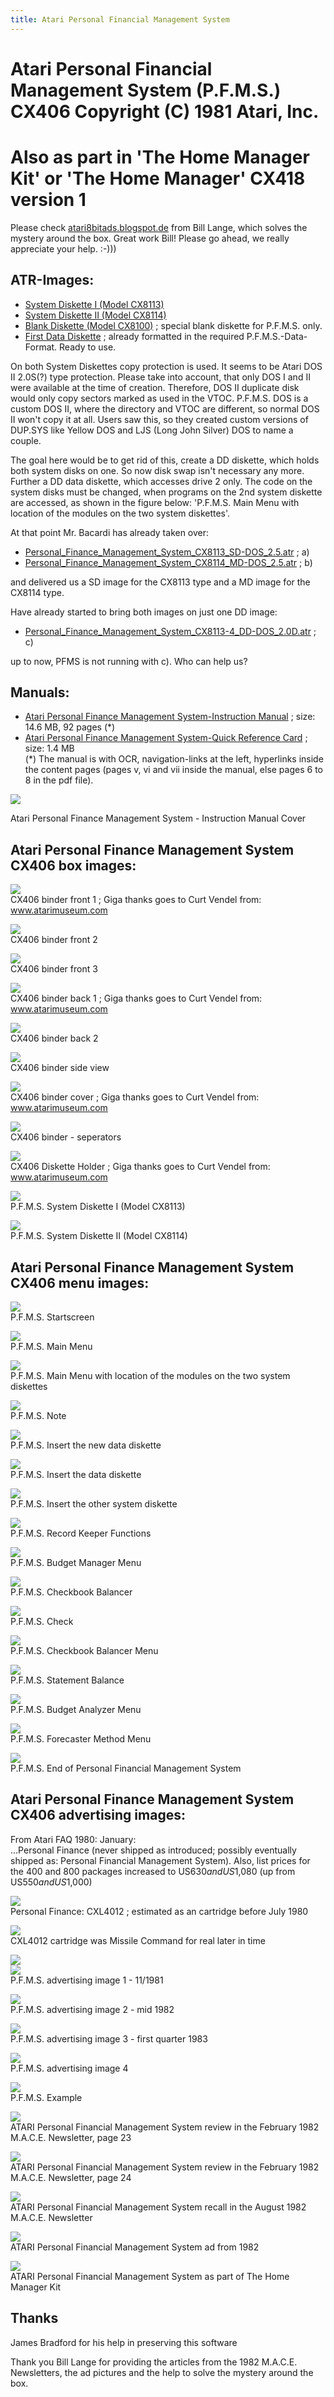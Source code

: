 ```yaml
---
title: Atari Personal Financial Management System
---
```

# Atari Personal Financial Management System (P.F.M.S.) CX406 Copyright (C) 1981 Atari, Inc.  
# Also as part in 'The Home Manager Kit' or 'The Home Manager' CX418 version 1  
Please check [atari8bitads.blogspot.de](http://atari8bitads.blogspot.de/2017/03/a-welcome-addition.html) from Bill Lange, which solves the mystery around the box. Great work Bill! Please go ahead, we really appreciate your help. :-)))  
## ATR-Images:  
  
- [System Diskette I (Model CX8113)](attachments/Personal_Finance_Management_System_CX8113.atr)  
- [System Diskette II (Model CX8114)](attachments/Personal_Finance_Management_System_CX8114.atr)  
- [Blank Diskette (Model CX8100)](attachments/Blank_Diskette_CX8100.atr) ; special blank diskette for P.F.M.S. only.  
- [First Data Diskette](attachments/First_Data_Diskette.atr) ; already formatted in the required P.F.M.S.-Data-Format. Ready to use.  
  
On both System Diskettes copy protection is used. It seems to be Atari DOS II 2.0S(?) type protection. Please take into account, that only DOS I and II were available at the time of creation. Therefore, DOS II duplicate disk would only copy sectors marked as used in the VTOC. P.F.M.S. DOS is a custom DOS II, where the directory and VTOC are different, so normal DOS II won't copy it at all. Users saw this, so they created custom versions of DUP.SYS like Yellow DOS and LJS (Long John Silver) DOS to name a couple.  
  
The goal here would be to get rid of this, create a DD diskette, which holds both system disks on one. So now disk swap isn't necessary any more. Further a DD data diskette, which accesses drive 2 only. The code on the system disks must be changed, when programs on the 2nd system diskette are accessed, as shown in the figure below: 'P.F.M.S. Main Menu with location of the modules on the two system diskettes'.  
  
At that point Mr. Bacardi has already taken over:  
  
- [Personal_Finance_Management_System_CX8113_SD-DOS_2.5.atr](attachments/Personal_Finance_Management_System_CX8113_SD-DOS_2.5.atr) ; a)  
- [Personal_Finance_Management_System_CX8114_MD-DOS_2.5.atr](attachments/Personal_Finance_Management_System_CX8114_MD-DOS_2.5.atr) ; b)  
  
and delivered us a SD image for the CX8113 type and a MD image for the CX8114 type.  
  
Have already started to bring both images on just one DD image:  
  
- [Personal_Finance_Management_System_CX8113-4_DD-DOS_2.0D.atr](attachments/Personal_Finance_Management_System_CX8113-4_DD-DOS_2.0D.atr) ; c)  
  
up to now, PFMS is not running with c). Who can help us?  
  
## Manuals:  
- [Atari Personal Finance Management System-Instruction Manual](attachments/Atari_Personal_Finance_Management_System-Instruction_Manual.pdf) ; size: 14.6 MB, 92 pages (*)  
- [Atari Personal Finance Management System-Quick Reference Card](attachments/Atari_Personal_Finance_Management_System-Quick_Reference_Card.pdf) ; size: 1.4 MB  
(*) The manual is with OCR, navigation-links at the left, hyperlinks inside the content pages (pages v, vi and vii inside the manual, else pages 6 to 8 in the pdf file).  
  
![](attachments/Manual+Cover.jpg)  
  
Atari Personal Finance Management System - Instruction Manual Cover  
  
## Atari Personal Finance Management System CX406 box images:  
![](attachments/Front.jpg)  
CX406 binder front 1  ; Giga thanks goes to Curt Vendel from: www.atarimuseum.com  
  
![](attachments/Binder+7.jpg)  
CX406 binder front 2   
  
![](attachments/Binder+1.jpg)  
CX406 binder front 3   
  
![](attachments/Back3.jpg)  
CX406 binder back 1 ; Giga thanks goes to Curt Vendel from: www.atarimuseum.com  
  
![](attachments/Back+2.jpg)  
CX406 binder back 2  
  
![](attachments/Side.jpg)  
CX406 binder side view    
  
![](attachments/Content.jpg)  
CX406 binder cover ; Giga thanks goes to Curt Vendel from: www.atarimuseum.com   
  
![](attachments/Seperators+2.jpg)  
CX406 binder - seperators    
  
![](attachments/Disks.jpg)  
CX406 Diskette Holder ; Giga thanks goes to Curt Vendel from: www.atarimuseum.com  
  
![](attachments/CX8113.jpg)  
P.F.M.S. System Diskette I (Model CX8113)   
  
![](attachments/CX8114.jpg)  
P.F.M.S. System Diskette II (Model CX8114)   
  
## Atari Personal Finance Management System CX406 menu images:  
![](attachments/1-Start.jpg)  
P.F.M.S. Startscreen    
  
![](attachments/2-Main+Menu.jpg)  
P.F.M.S. Main Menu    
  
![](attachments/2-Main+Menu__.jpg)  
P.F.M.S. Main Menu with location of the modules on the two system diskettes    
  
![](attachments/3-Note.jpg)  
P.F.M.S. Note   
  
![](attachments/4-Insert+the+new+data+diskette.jpg)  
P.F.M.S. Insert the new data diskette   
  
![](attachments/5-Insert+the+data+diskette.jpg)  
P.F.M.S. Insert the data diskette   
  
![](attachments/6-Insert+the+other+system+diskette.jpg)  
P.F.M.S. Insert the other system diskette   
  
![](attachments/7-Record+Keeper+Functions.jpg)  
P.F.M.S. Record Keeper Functions   
  
![](attachments/8-Budget+Manager+Menu.jpg)  
P.F.M.S. Budget Manager Menu   
  
![](attachments/9-Checkbook+Balancer.jpg)  
P.F.M.S. Checkbook Balancer   
  
![](attachments/Check.jpg)  
P.F.M.S. Check   
  
![](attachments/10-Checkbook+Balancer+Menu.jpg)  
P.F.M.S. Checkbook Balancer Menu   
  
![](attachments/11-Statement+Balance.jpg)  
P.F.M.S. Statement Balance    
  
![](attachments/12-Budget+Analyzer+Menu.jpg)  
P.F.M.S. Budget Analyzer Menu    
  
![](attachments/13-Forecaster+Method+Menu.jpg)  
P.F.M.S. Forecaster Method Menu    
  
![](attachments/14-End+of+Personal+Financial+Management+System.jpg)  
P.F.M.S. End of Personal Financial Management System    
  
## Atari Personal Finance Management System CX406 advertising images:  
  
From Atari FAQ 1980: January:  
...Personal Finance (never shipped as introduced; possibly eventually shipped as: Personal Financial Management System). Also, list prices for the 400 and 800 packages increased to US$630 and US$1,080 (up from US$550 and US$1,000)  
  
![](attachments/CXL4012-Atari_Personal_Finance_CXL4012_Cartridge.jpg)  
Personal Finance: CXL4012 ; estimated as an cartridge before July 1980  
  
![](attachments/CXL4012-Missile_Command_Cartridge.jpg)  
CXL4012 cartridge was Missile Command for real later in time  
  
![](attachments/Advertise+2.jpg)  
![](attachments/Advertise+3.jpg)  
P.F.M.S. advertising image 1 - 11/1981    
  
![](attachments/Mid+1982-3.jpg)  
P.F.M.S. advertising image 2 - mid 1982    
  
![](attachments/Advertise+4.jpg)  
P.F.M.S. advertising image 3 - first quarter 1983    
  
![](attachments/Advertise+6.jpg)  
P.F.M.S. advertising image 4    
  
![](attachments/Advertise+1.jpg)  
P.F.M.S. Example    
  
![](attachments/MACE_Newsletter_Feb_1982_0022.jpg)  
ATARI Personal Financial Management System review in the February 1982 M.A.C.E. Newsletter, page 23  
  
![](attachments/MACE_Newsletter_Feb_1982_0023.jpg)  
ATARI Personal Financial Management System review in the February 1982 M.A.C.E. Newsletter, page 24  
  
![](attachments/AtariPersonalFinanceRecall.png)  
ATARI Personal Financial Management System recall in the August 1982 M.A.C.E. Newsletter  
  
![](attachments/Atari-8bit-ad.jpg)  
ATARI Personal Financial Management System ad from 1982  
  
![](attachments/home-manager-kit.png)  
ATARI Personal Financial Management System as part of The Home Manager Kit  
  
## Thanks  
  
James Bradford for his help in preserving this software  
  
Thank you Bill Lange for providing the articles from the 1982 M.A.C.E. Newsletters, the ad pictures and the help to solve the mystery around the box.  
